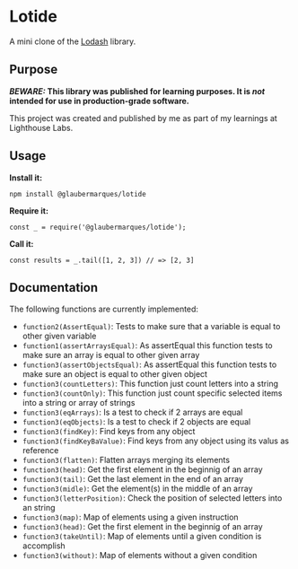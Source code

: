 # Lotide

A mini clone of the [Lodash](https://lodash.com) library.

## Purpose

**_BEWARE:_ This library was published for learning purposes. It is _not_ intended for use in production-grade software.**

This project was created and published by me as part of my learnings at Lighthouse Labs. 

## Usage

**Install it:**

`npm install @glaubermarques/lotide`

**Require it:**

`const _ = require('@glaubermarques/lotide');`

**Call it:**

`const results = _.tail([1, 2, 3]) // => [2, 3]`

## Documentation

The following functions are currently implemented:

* `function2(AssertEqual)`: Tests to make sure that a variable is equal to other given variable
* `function1(assertArraysEqual)`: As assertEqual this function tests to make sure an array is equal to other given array
* `function3(assertObjectsEqual)`: As assertEqual this function tests to make sure an object is equal to other given object
* `function3(countLetters)`: This function just count letters into a string
* `function3(countOnly)`: This function just count specific selected items into a string or array of strings
* `function3(eqArrays)`: Is a test to check if 2 arrays are equal
* `function3(eqObjects)`: Is a test to check if 2 objects are equal
* `function3(findKey)`: Find keys from any object
* `function3(findKeyBaValue)`: Find keys from any object using its valus as reference
* `function3(flatten)`: Flatten arrays merging its elements
* `function3(head)`: Get the first element in the beginnig of an array
* `function3(tail)`: Get the last element in the end of an array
* `function3(midle)`: Get the element(s) in the middle of an array
* `function3(letterPosition)`: Check the position of selected letters into an string
* `function3(map)`: Map of elements using a given instruction
* `function3(head)`: Get the first element in the beginnig of an array
* `function3(takeUntil)`: Map of elements until a given condition is accomplish
* `function3(without)`: Map of elements without a given condition